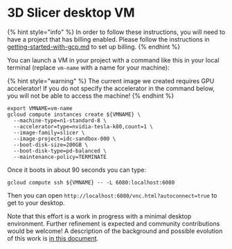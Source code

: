 # 3D Slicer desktop VM

{% hint style="info" %}
In order to follow these instructions, you will need to have a project that has billing enabled. Please follow the instructions in [getting-started-with-gcp.md](../../introduction/getting-started-with-gcp.md "mention") to set up billing.&#x20;
{% endhint %}

You can launch a VM in your project with a command like this in your local terminal (replace `vm-name` with a name for your machine):

{% hint style="warning" %}
The current image we created requires GPU accelerator! If you do not specify the accelerator in the command below, you will not be able to access the machine!
{% endhint %}

```
export VMNAME=vm-name
gcloud compute instances create ${VMNAME} \
  --machine-type=n1-standard-8 \
  --accelerator=type=nvidia-tesla-k80,count=1 \
  --image-family=slicer \
  --image-project=idc-sandbox-000 \
  --boot-disk-size=200GB \
  --boot-disk-type=pd-balanced \
  --maintenance-policy=TERMINATE
```

Once it boots in about 90 seconds you can type:

```
gcloud compute ssh ${VMNAME} -- -L 6080:localhost:6080
```

Then you can open `http://localhost:6080/vnc.html?autoconnect=true` to get to your desktop.

Note that this effort is a work in progress with a minimal desktop environment. Further refinement is expected and community contributions would be welcome! A description of the background and possible evolution of this work is [in this document](https://docs.google.com/document/d/1jfHqjS7Fer7Lhqea5bjyown0b04AsqeOhIBY2gWUDO4/edit).
